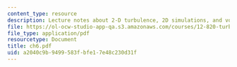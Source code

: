 ```yaml
---
content_type: resource
description: Lecture notes about 2-D turbulence, 2D simulations, and vortex dynamics.
file: https://ol-ocw-studio-app-qa.s3.amazonaws.com/courses/12-820-turbulence-in-the-ocean-and-atmosphere-spring-2007/a2040c9b9499583fbfe17e48c230d31f_ch6.pdf
file_type: application/pdf
resourcetype: Document
title: ch6.pdf
uid: a2040c9b-9499-583f-bfe1-7e48c230d31f
---
```

